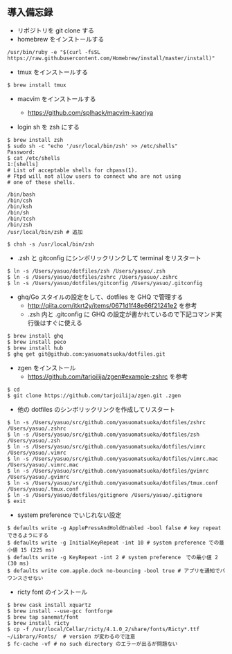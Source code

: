 ## 導入備忘録
- リポジトリを git clone する
- homebrew をインストールする

```
/usr/bin/ruby -e "$(curl -fsSL https://raw.githubusercontent.com/Homebrew/install/master/install)"
```

- tmux をインストールする

```
$ brew install tmux
```

- macvim をインストールする
    - https://github.com/splhack/macvim-kaoriya

- login sh を zsh にする

```
$ brew install zsh
$ sudo sh -c "echo '/usr/local/bin/zsh' >> /etc/shells"
Password:
$ cat /etc/shells
1:[shells]
# List of acceptable shells for chpass(1).
# Ftpd will not allow users to connect who are not using
# one of these shells.

/bin/bash
/bin/csh
/bin/ksh
/bin/sh
/bin/tcsh
/bin/zsh
/usr/local/bin/zsh # 追加

$ chsh -s /usr/local/bin/zsh
```

- .zsh と gitconfig にシンボリックリンクして terminal をリスタート

```
$ ln -s /Users/yasuo/dotfiles/zsh /Users/yasuo/.zsh
$ ln -s /Users/yasuo/dotfiles/zshrc /Users/yasuo/.zshrc
$ ln -s /Users/yasuo/dotfiles/gitconfig /Users/yasuo/.gitconfig
```

- ghq/Go スタイルの設定をして、dotfiles を GHQ で管理する
    - http://qiita.com/itkrt2y/items/0671d1f48e66f21241e2 を参考
    - .zsh 内と .gitconfig に GHQ の設定が書かれているので下記コマンド実行後はすぐに使える

```
$ brew install ghq
$ brew install peco
$ brew install hub
$ ghq get git@github.com:yasuomatsuoka/dotfiles.git
```

- zgen をインストール
    - https://github.com/tarjoilija/zgen#example-zshrc を参考

```
$ cd
$ git clone https://github.com/tarjoilija/zgen.git .zgen
```

- 他の dotfiles のシンボリックリンクを作成してリスタート

```
$ ln -s /Users/yasuo/src/github.com/yasuomatsuoka/dotfiles/zshrc /Users/yasuo/.zshrc
$ ln -s /Users/yasuo/src/github.com/yasuomatsuoka/dotfiles/zsh /Users/yasuo/.zsh
$ ln -s /Users/yasuo/src/github.com/yasuomatsuoka/dotfiles/vimrc /Users/yasuo/.vimrc
$ ln -s /Users/yasuo/src/github.com/yasuomatsuoka/dotfiles/vimrc.mac /Users/yasuo/.vimrc.mac
$ ln -s /Users/yasuo/src/github.com/yasuomatsuoka/dotfiles/gvimrc /Users/yasuo/.gvimrc
$ ln -s /Users/yasuo/src/github.com/yasuomatsuoka/dotfiles/tmux.conf /Users/yasuo/.tmux.conf
$ ln -s /Users/yasuo/dotfiles/gitignore /Users/yasuo/.gitignore
$ exit
```

- system preference でいじれない設定

```
$ defaults write -g ApplePressAndHoldEnabled -bool false # key repeat できるようにする
$ defaults write -g InitialKeyRepeat -int 10 # system preference での最小値 15 (225 ms)
$ defaults write -g KeyRepeat -int 2 # system preference　での最小値 2 (30 ms)
$ defaults write com.apple.dock no-bouncing -bool true # アプリを通知でバウンスさせない
```

- ricty font のインストール

```
$ brew cask install xquartz
$ brew install --use-gcc fontforge
$ brew tap sanemat/font
$ brew install ricty
$ cp -f /usr/local/Cellar/ricty/4.1.0_2/share/fonts/Ricty*.ttf ~/Library/Fonts/  # version が変わるので注意
$ fc-cache -vf # no such directory のエラーが出るが問題ない
```
